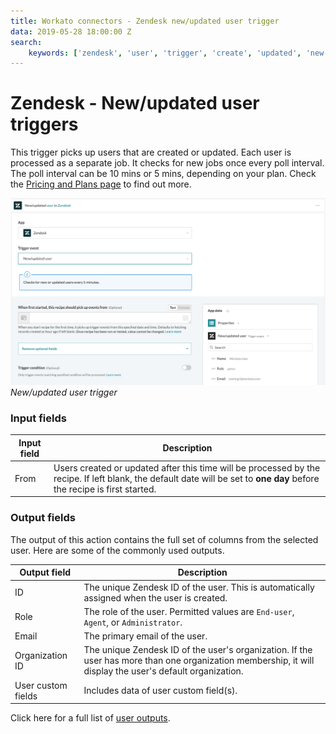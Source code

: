 ```yaml
---
title: Workato connectors - Zendesk new/updated user trigger
data: 2019-05-28 18:00:00 Z
search:
    keywords: ['zendesk', 'user', 'trigger', 'create', 'updated', 'new']
---
```


# Zendesk - New/updated user triggers
This trigger picks up users that are created or updated. Each user is processed as a separate job. It checks for new jobs once every poll interval. The poll interval can be 10 mins or 5 mins, depending on your plan. Check the [Pricing and Plans page](https://www.workato.com/pricing?audience=general) to find out more.

![New/updated user trigger](/assets/images/connectors/zendesk/updated-user-trigger.png)
*New/updated user trigger*

### Input fields
| Input field | Description |
|-------------|-------------|
| From        | Users created or updated after this time will be processed by the recipe. If left blank, the default date will be set to **one day** before the recipe is first started. |

### Output fields
The output of this action contains the full set of columns from the selected user. Here are some of the commonly used outputs.

| Output field | Description                                  |
|--------------|----------------------------------------------|
| ID           | The unique Zendesk ID of the user. This is automatically assigned when the user is created. |
| Role         | The role of the user. Permitted values are `End-user`, `Agent`, or `Administrator`. |
| Email        | The primary email of the user.               |
| Organization ID | The unique Zendesk ID of the user's organization. If the user has more than one organization membership, it will display the user's default organization. |
| User custom fields | Includes data of user custom field(s). |

Click here for a full list of [user outputs](/connectors/zendesk/user-fields.md#user-output-fields).
